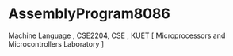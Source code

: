 # AssemblyProgram8086
Machine Language , CSE2204, CSE , KUET  [ Microprocessors and Microcontrollers Laboratory ]
